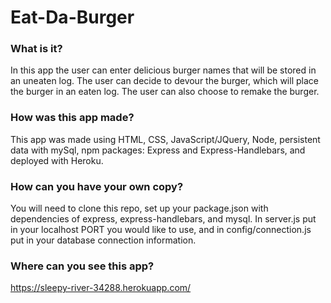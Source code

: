# Eat-Da-Burger

### What is it?

In this app the user can enter delicious burger names that will be stored in an uneaten log. The user can decide to devour the burger, which will place the burger in an eaten log. The user can also choose to remake the burger.

### How was this app made?

This app was made using HTML, CSS, JavaScript/JQuery, Node, persistent data with mySql, npm packages: Express and Express-Handlebars, and deployed with Heroku.

### How can you have your own copy?

You will need to clone this repo, set up your package.json with dependencies of express, express-handlebars, and mysql. In server.js put in your localhost PORT you would like to use, and in config/connection.js put in your database connection information.

### Where can you see this app?

https://sleepy-river-34288.herokuapp.com/